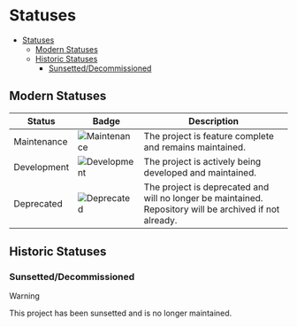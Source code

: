 # Statuses

- [Statuses](#statuses)
  - [Modern Statuses](#modern-statuses)
  - [Historic Statuses](#historic-statuses)
    - [Sunsetted/Decommissioned](#sunsetteddecommissioned)

## Modern Statuses

| Status      | Badge                                                                                            | Description                                                                                             |
| ----------- | ------------------------------------------------------------------------------------------------ | ------------------------------------------------------------------------------------------------------- |
| Maintenance | ![Maintenance](https://img.shields.io/badge/Maintenance-8A2BE2?style=for-the-badge&color=19e650) | The project is feature complete and remains maintained.                                                 |
| Development | ![Development](https://img.shields.io/badge/Development-8A2BE2?style=for-the-badge&color=f5c907) | The project is actively being developed and maintained.                                                 |
| Deprecated  | ![Deprecated](https://img.shields.io/badge/Deprecated-8A2BE2?style=for-the-badge&color=ff0000)   | The project is deprecated and will no longer be maintained. Repository will be archived if not already. |

## Historic Statuses

### Sunsetted/Decommissioned

> [!WARNING]
> This project has been sunsetted and is no longer maintained.
